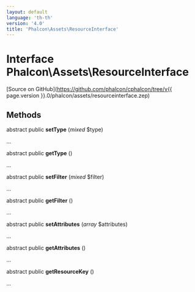```yaml
---
layout: default
language: 'th-th'
version: '4.0'
title: 'Phalcon\Assets\ResourceInterface'
---
```


# Interface **Phalcon\Assets\ResourceInterface**

[Source on GitHub](https://github.com/phalcon/cphalcon/tree/v{{ page.version }}.0/phalcon/assets/resourceinterface.zep)

## Methods

abstract public **setType** (*mixed* $type)

...

abstract public **getType** ()

...

abstract public **setFilter** (*mixed* $filter)

...

abstract public **getFilter** ()

...

abstract public **setAttributes** (*array* $attributes)

...

abstract public **getAttributes** ()

...

abstract public **getResourceKey** ()

...
